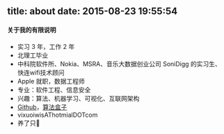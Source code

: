 title: about
date: 2015-08-23 19:55:54
---
#### 关于我的有限说明
* 实习 3 年，工作 2 年
* 北理工毕业
* 中科院软件所、Nokia、MSRA、音乐大数据创业公司 SoniDigg 的实习生、快连wifi技术顾问
* Apple 就职，数据工程师
* 专业：软件工程、信息安全
* 兴趣：算法、机器学习、可视化、互联网架构
* [Github](https://github.com/vixuowis)，[算法盒子](https://github.com/zhuple/alghub)
* vixuoiwisAThotmialDOTcom
* 养了只🐰